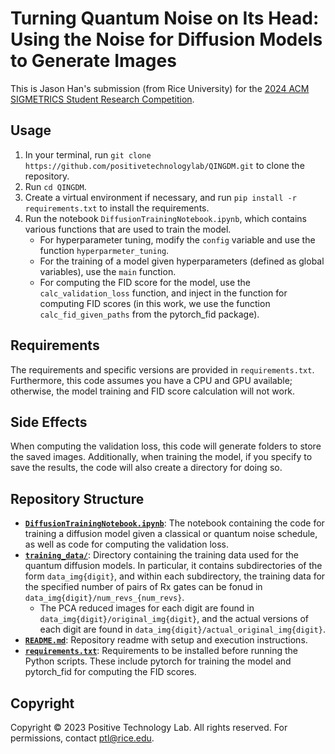# Turning Quantum Noise on Its Head: Using the Noise for Diffusion Models to Generate Images

This is Jason Han's submission (from Rice University) for the [2024 ACM SIGMETRICS Student Research Competition](https://www.sigmetrics.org/sigmetrics2024/student_activities.html).

## Usage
1. In your terminal, run `git clone https://github.com/positivetechnologylab/QINGDM.git` to clone the repository.
2. Run `cd QINGDM`.
3. Create a virtual environment if necessary, and run `pip install -r requirements.txt` to install the requirements.
4. Run the notebook `DiffusionTrainingNotebook.ipynb`, which contains various functions that are used to train the model.
    - For hyperparameter tuning, modify the `config` variable and use the function `hyperparmeter_tuning`.
    - For the training of a model given hyperparameters (defined as global variables), use the `main` function.
    - For computing the FID score for the model, use the `calc_validation_loss` function, and inject in the function for computing FID scores (in this work, we use the function `calc_fid_given_paths` from the pytorch_fid package).

## Requirements
The requirements and specific versions are provided in `requirements.txt`. Furthermore, this code assumes you have a CPU and GPU available; otherwise, the model training and FID score calculation will not work.

## Side Effects
When computing the validation loss, this code will generate folders to store the saved images. Additionally, when training the model, if you specify to save the results, the code will also create a directory for doing so.

## Repository Structure
- [**`DiffusionTrainingNotebook.ipynb`**](DiffusionTrainingNotebook.ipynb): The notebook containing the code for training a diffusion model given a classical or quantum noise schedule, as well as code for computing the validation loss.
- [**`training_data/`**](training_data/): Directory containing the training data used for the quantum diffusion models. In particular, it contains subdirectories of the form `data_img{digit}`, and within each subdirectory, the training data for the specified number of pairs of Rx gates can be fonud in `data_img{digit}/num_revs_{num_revs}`.
    - The PCA reduced images for each digit are found in `data_img{digit}/original_img{digit}`, and the actual versions of each digit are found in `data_img{digit}/actual_original_img{digit}`.
- [**`README.md`**](README.md): Repository readme with setup and execution instructions.
- [**`requirements.txt`**](requirements.txt): Requirements to be installed before running the Python scripts. These include pytorch for training the model and pytorch_fid for computing the FID scores.

## Copyright
Copyright © 2023 Positive Technology Lab. All rights reserved. For permissions, contact ptl@rice.edu.